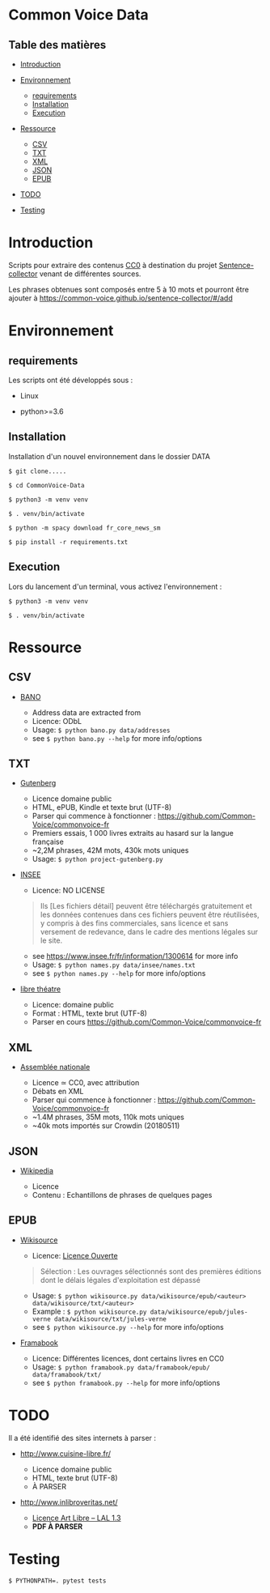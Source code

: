 # Common Voice Data

## Table des matières

- [Introduction](#introduction)

- [Environnement](#environnement)

  - [requirements](#requirements)
  - [Installation](#installation)
  - [Execution](#execution)

- [Ressource](#ressource)

  - [CSV](#csv)
  - [TXT](#txt)
  - [XML](#xml)
  - [JSON](#json)
  - [EPUB](#epub)

- [TODO](#todo)

- [Testing](#testing)



# Introduction

Scripts pour extraire des contenus [CC0](https://creativecommons.org/publicdomain/zero/1.0/deed.fr "Creative Commons – CC0 1.0 universel") à destination du projet [Sentence-collector](https://common-voice.github.io/sentence-collector/) venant de différentes sources.

Les phrases obtenues sont composés entre 5 à 10 mots et pourront être ajouter à <https://common-voice.github.io/sentence-collector/#/add>


# Environnement

## requirements

Les scripts ont été développés sous :

- Linux

- python>=3.6



## Installation

Installation d'un nouvel environnement dans le dossier DATA

`$ git clone.....`

`$ cd CommonVoice-Data`

`$ python3 -m venv venv`

`$ . venv/bin/activate`

`$ python -m spacy download fr_core_news_sm`

`$ pip install -r requirements.txt`



## Execution

Lors du lancement d'un terminal, vous activez l'environnement :

`$ python3 -m venv venv`

`$ . venv/bin/activate`


# Ressource

## CSV

- [BANO](https://www.data.gouv.fr/fr/datasets/base-d-adresses-nationale-ouverte-bano/)

  - Address data are extracted from
  - Licence: ODbL
  - Usage: `$ python bano.py data/addresses`
  - see `$ python bano.py --help` for more info/options

## TXT

- [Gutenberg](https://www.gutenberg.org/)

  - Licence domaine public
  - HTML, ePUB, Kindle et texte brut (UTF-8)
  - Parser qui commence à fonctionner : <https://github.com/Common-Voice/commonvoice-fr>
  - Premiers essais, 1 000 livres extraits au hasard sur la langue française
  - ~2,2M phrases, 42M mots, 430k mots uniques
  - Usage: `$ python project-gutenberg.py`

- [INSEE](https://www.insee.fr)

  - Licence: NO LICENSE

  > Ils [Les fichiers détail] peuvent être téléchargés gratuitement et les données contenues dans ces fichiers peuvent être réutilisées, y compris à des fins commerciales, sans licence et sans versement de redevance, dans le cadre des mentions légales sur le site.

  - see https://www.insee.fr/fr/information/1300614 for more info
  - Usage: `$ python names.py data/insee/names.txt`
  - see `$ python names.py --help` for more info/options


- [libre théatre](http://libretheatre.fr/)

    - Licence: domaine public
    - Format : HTML, texte brut (UTF-8)
    - Parser en cours <https://github.com/Common-Voice/commonvoice-fr>


## XML

- [Assemblée nationale](http://data.assemblee-nationale.fr/)

  - Licence ≃ CC0, avec attribution
  - Débats en XML
  - Parser qui commence à fonctionner : <https://github.com/Common-Voice/commonvoice-fr>
  - ~1.4M phrases, 35M mots, 110k mots uniques
  - ~40k mots importés sur Crowdin (20180511)

## JSON

- [Wikipedia](https://fr.wikipedia.org)

  - Licence
  - Contenu : Echantillons de phrases de quelques pages


## EPUB

- [Wikisource](https://fr.wikisource.org/wiki/Wikisource:Accueil)

  - Licence: [Licence Ouverte](https://fr.wikisource.org/wiki/Licence_Ouverte)

  > Sélection : Les ouvrages sélectionnés sont des premières éditions dont le délais légales d'exploitation est dépassé

  - Usage: `$ python wikisource.py data/wikisource/epub/<auteur> data/wikisource/txt/<auteur>`
  - Example : `$ python wikisource.py data/wikisource/epub/jules-verne data/wikisource/txt/jules-verne`
  - see `$ python wikisource.py --help` for more info/options


- [Framabook](https://framabook.org/)

  - Licence: Différentes licences, dont certains livres en CC0
  - Usage: `$ python framabook.py data/framabook/epub/ data/framabook/txt/`
  - see `$ python framabook.py --help` for more info/options



# TODO

Il a été identifié des sites internets à parser :

  - <http://www.cuisine-libre.fr/>

    - Licence domaine public
    - HTML, texte brut (UTF-8)
    - À PARSER


  - <http://www.inlibroveritas.net/>

    - [Licence Art Libre – LAL 1.3](http://artlibre.org/licence/lal)
    - **PDF À PARSER**


# Testing

`$ PYTHONPATH=. pytest tests`

